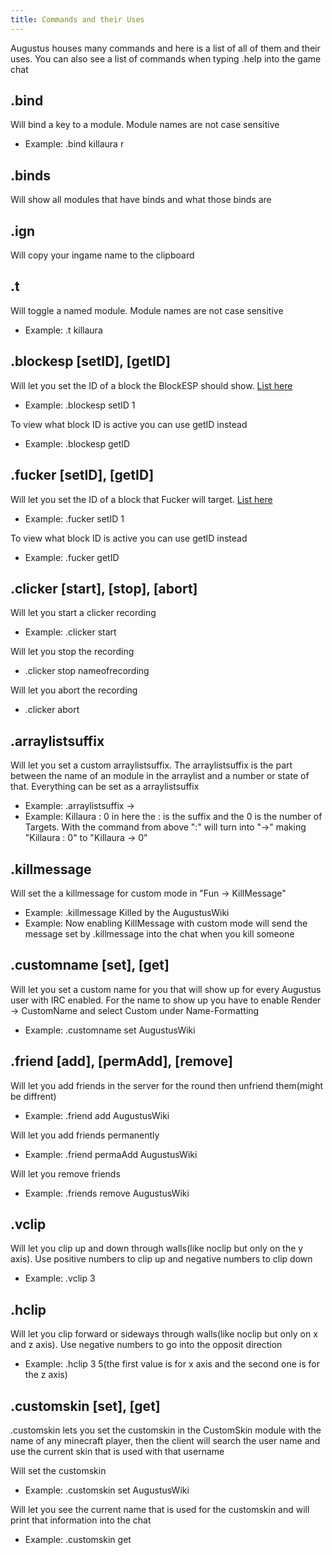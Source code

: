 ```yaml
---
title: Commands and their Uses
---
```

Augustus houses many commands and here is a list of all of them and their uses. You can also see a list of commands when typing .help into the game chat

## .bind
Will bind a key to a module. Module names are not case sensitive

- Example: .bind killaura r

## .binds
Will show all modules that have binds and what those binds are

## .ign
Will copy your ingame name to the clipboard

## .t
Will toggle a named module. Module names are not case sensitive
- Example: .t killaura

## .blockesp [setID], [getID]
Will let you set the ID of a block the BlockESP should show. [List here](https://www.minecraftinfo.com/idlist.htm)

- Example: .blockesp setID 1

To view what block ID is active you can use getID instead
- Example: .blockesp getID

## .fucker [setID], [getID]
Will let you set the ID of a block that Fucker will target. 
[List here](https://www.minecraftinfo.com/idlist.htm)

- Example: .fucker setID 1

To view what block ID is active you can use getID instead
- Example: .fucker getID

## .clicker [start], [stop], [abort]
Will let you start a clicker recording
- Example: .clicker start

Will let you stop the recording
- .clicker stop nameofrecording

Will let you abort the recording
- .clicker abort

## .arraylistsuffix
Will let you set a custom arraylistsuffix. The arraylistsuffix is the part between the name of an module in the arraylist and a number or state of that. Everything can be set as a arraylistsuffix
- Example: .arraylistsuffix ->
- Example: Killaura : 0 in here the : is the suffix and the 0 is the number of Targets. With the command from above ":" will turn into "->" making "Killaura : 0" to "Killaura -> 0"

## .killmessage
Will set the a killmessage for custom mode in "Fun -> KillMessage"
- Example: .killmessage Killed by the AugustusWiki
- Example: Now enabling KillMessage with custom mode will send the message set by .killmessage into the chat when you kill someone

## .customname [set], [get]
Will let you set a custom name for you that will show up for every Augustus user with IRC enabled. For the name to show up you have to enable Render -> CustomName and select Custom under Name-Formatting
- Example: .customname set AugustusWiki

## .friend [add], [permAdd], [remove]
Will let you add friends in the server for the round then unfriend them(might be diffrent)
- Example: .friend add AugustusWiki

Will let you add friends permanently
- Example: .friend permaAdd AugustusWiki

Will let you remove friends
- Example: .friends remove AugustusWiki

## .vclip
Will let you clip up and down through walls(like noclip but only on the y axis). Use positive numbers to clip up and negative numbers to clip down
- Example: .vclip 3

## .hclip
Will let you clip forward or sideways through walls(like noclip but only on x and z axis). Use negative numbers to go into the opposit direction
- Example: .hclip 3 5(the first value is for x axis and the second one is for the z axis)

## .customskin [set], [get]
.customskin lets you set the customskin in the CustomSkin module with the name of any minecraft player, then the client will search the user name and use the current skin that is used with that username

Will set the customskin
- Example: .customskin set AugustusWiki

Will let you see the current name that is used for the customskin and will print that information into the chat
- Example: .customskin get